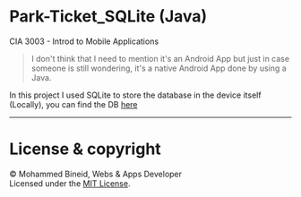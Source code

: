 # Park-Ticket_SQLite (Java)
CIA 3003 - Introd to Mobile Applications

> I don't think that I need to mention it's an Android App but just in case someone is still wondering, it's a native Android App done by using a Java.

In this project I used SQLite to store the database in the device itself (Locally), you can find the DB [here](https://github.com/vm7md98/Park-Ticket_SQLite/blob/cde6563da0824fbdc3cd565c347e68d0ce687e02/app/src/main/java/com/example/parkTicket/MyDBHelper.java)

---
# License & copyright

© Mohammed Bineid, Webs & Apps Developer <br>
Licensed under the [MIT License](LICENSE).
 
